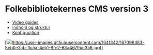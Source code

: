 # Folkebibliotekernes CMS version 3

*   [Video guides](./ddbcms-video-guides.md)
*   [Indhold og struktur](./ddbcms-struktur-og-indhold.md)
*   [Konfiguration](./ddb-cms-manual-konfiguration.md)

[![](https://user-images.githubusercontent.com/1641342/167098483-8eb0e3cb-3c5a-4eb1-8fe2-63a4679bc358.jpg)(https://user-images.githubusercontent.com/1641342/167098483-8eb0e3cb-3c5a-4eb1-8fe2-63a4679bc358.jpg)]
